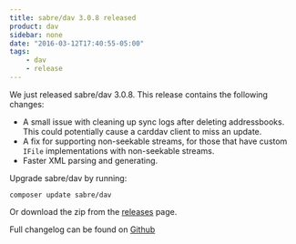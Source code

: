 ```yaml
---
title: sabre/dav 3.0.8 released
product: dav
sidebar: none
date: "2016-03-12T17:40:55-05:00"
tags:
    - dav
    - release
---
```


We just released sabre/dav 3.0.8. This release contains the following changes:

* A small issue with cleaning up sync logs after deleting addressbooks. This
  could potentially cause a carddav client to miss an update.
* A fix for supporting non-seekable streams, for those that have custom `IFile`
  implementations with non-seekable streams.
* Faster XML parsing and generating.

Upgrade sabre/dav by running:

    composer update sabre/dav

Or download the zip from the [releases][2] page.

Full changelog can be found on [Github][1]

[1]: https://github.com/fruux/sabre-dav/blob/3.0.8/CHANGELOG.md
[2]: https://github.com/fruux/sabre-dav/releases
